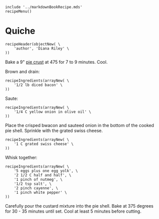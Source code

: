 ~~~ markdown-script
include '../markdownBookRecipe.mds'
recipeMenu()
~~~

# Quiche

~~~ markdown-script
recipeHeader(objectNew( \
    'author', 'Diana Riley' \
))
~~~

Bake a 9"
[pie crust](#url=PieCrust.md&var.vCategory='Desserts')
at 475 for 7 to 9 minutes. Cool.

Brown and drain:

~~~ markdown-script
recipeIngredients(arrayNew( \
    '1/2 lb diced bacon' \
))
~~~

Saute:

~~~ markdown-script
recipeIngredients(arrayNew( \
    '1/4 C yellow onion in olive oil' \
))
~~~

Place the crisped bwacon and sauteed onion in the bottom of the cooked pie shell. Sprinkle with the
grated swiss cheese.

~~~ markdown-script
recipeIngredients(arrayNew( \
    '1 C grated swiss cheese' \
))
~~~

Whisk together:

~~~ markdown-script
recipeIngredients(arrayNew( \
    '5 eggs plus one egg yolk', \
    '2 1/2 C half and half', \
    '1 pinch of nutmeg', \
    '1/2 tsp salt', \
    '2 pinch cayenne', \
    '1 pinch white pepper' \
))
~~~

Carefully pour the custard mixture into the pie shell. Bake at 375 degrees for 30 - 35 minutes until
set. Cool at least 5 minutes before cutting.
